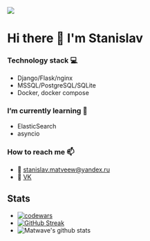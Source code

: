 ![](https://komarev.com/ghpvc/?username=MATwave)

# Hi there 👋 I'm Stanislav

### Technology stack 💻
 - Django/Flask/nginx
 - MSSQL/PostgreSQL/SQLite
 - Docker, docker compose
 
### I’m currently learning 🌱
 - ElasticSearch
 - asyncio
 
### How to reach me 📫
 - 📧 stanislav.matveew@yandex.ru
 - 💬 [VK](https://vk.com/matveev_stanislav)
<!--
- 🔭 I’m currently working on ...
- 👯 I’m looking to collaborate on ...
- 🤔 I’m looking for help with ...
- 💬 Ask me about ...

- 😄 Pronouns: ...
- ⚡ Fun fact: ...
-->
## Stats
- [![codewars](https://www.codewars.com/users/MATwave/badges/small)](https://www.codewars.com/users/MATwave)
- [![GitHub Streak](http://github-readme-streak-stats.herokuapp.com?user=Matwave&date_format=j%20M%5B%20Y%5D)](https://git.io/streak-stats)
- ![Matwave's github stats](https://github-readme-stats.vercel.app/api?username=Matwave&show_icons=true&include_all_commits=true&count_private=true)
